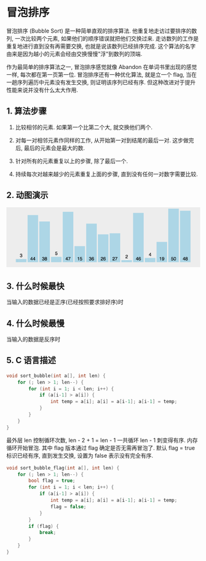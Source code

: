 # 冒泡排序

冒泡排序 (Bubble Sort) 是一种简单直观的排序算法. 他重复地走访过要排序的数列, 一次比较两个元素, 如果他们的顺序错误就把他们交换过来. 走访数列的工作是重复地进行直到没有再需要交换, 也就是说该数列已经排序完成. 这个算法的名字由来是因为越小的元素会经由交换慢慢"浮"到数列的顶端.

作为最简单的排序算法之一, 冒泡排序感觉就像 Abandon 在单词书里出现的感觉一样, 每次都在第一页第一位. 冒泡排序还有一种优化算法, 就是立一个 flag, 当在一趟序列遍历中元素没有发生交换, 则证明该序列已经有序. 但这种改进对于提升性能来说并没有什么太大作用.


## 1. 算法步骤

1. 比较相邻的元素. 如果第一个比第二个大, 就交换他们两个.

2. 对每一对相邻元素作同样的工作, 从开始第一对到结尾的最后一对. 这步做完后, 最后的元素会是最大的数.

3. 针对所有的元素重复以上的步骤, 除了最后一个.

4. 持续每次对越来越少的元素重复上面的步骤, 直到没有任何一对数字需要比较.


## 2. 动图演示

![动图演示](resources/bubbleSort.gif)


## 3. 什么时候最快

当输入的数据已经是正序(已经按照要求排好序)时

## 4. 什么时候最慢

当输入的数据是反序时

## 5. C 语言描述

```C
void sort_bubble(int a[], int len) {
    for (; len > 1; len--) {
        for (int i = 1; i < len; i++) {
            if (a[i-1] > a[i]) {
                int temp = a[i]; a[i] = a[i-1]; a[i-1] = temp;
            }
        }
    }
}
```

最外层 len 控制循环次数, len - 2 + 1 = len - 1 一共循环 len - 1 刺变得有序. 内存循环开始冒泡. 其中 flag 版本通过 flag 确定是否无需再冒泡了. 默认 flag = true 标识已经有序, 直到发生交换, 设置为 false 表示没有完全有序.

```C
void sort_bubble_flag(int a[], int len) {
    for (; len > 1; len--) {
        bool flag = true;
        for (int i = 1; i < len; i++) {
            if (a[i-1] > a[i]) {
                int temp = a[i]; a[i] = a[i-1]; a[i-1] = temp;
                flag = false;
            }
        }
        if (flag) {
            break;
        }
    }
}
```

